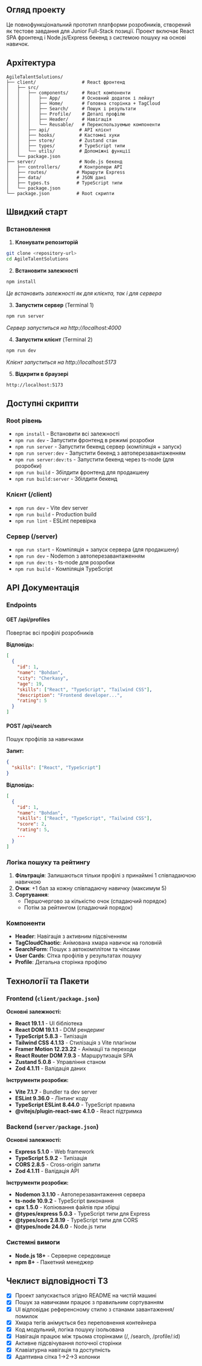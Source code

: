 ## Огляд проекту
Це повнофункціональний прототип платформи розробників, створений як тестове завдання для Junior Full-Stack позиції. Проект включає React SPA фронтенд і Node.js/Express бекенд з системою пошуку на основі навичок.

## Архітектура

```
AgileTalentSolutions/
├── client/                 # React фронтенд
│   ├── src/
│   │   ├── components/     # React компоненти
│   │   │   ├── App/        # Основний додаток і лейаут
│   │   │   ├── Home/       # Головна сторінка + TagCloud
│   │   │   ├── Search/     # Пошук і результати
│   │   │   ├── Profile/    # Деталі профілю
│   │   │   ├── Header/     # Навігація
│   │   │   └── Reusable/   # Переиспользуемые компоненти
│   │   ├── api/           # API клієнт
│   │   ├── hooks/         # Кастомні хуки
│   │   ├── store/         # Zustand стан
│   │   ├── types/         # TypeScript типи
│   │   └── utils/         # Допоміжні функції
│   └── package.json
├── server/                # Node.js бекенд
│   ├── controllers/       # Контролери API
│   ├── routes/           # Маршрути Express
│   ├── data/             # JSON дані
│   ├── types.ts          # TypeScript типи
│   └── package.json
└── package.json          # Root скрипти
```

## Швидкий старт

### Встановлення

1. **Клонувати репозиторій**
```bash
git clone <repository-url>
cd AgileTalentSolutions
```

2. **Встановити залежності**
```bash
npm install
```
*Це встановить залежності як для клієнта, так і для сервера*

3. **Запустити сервер** (Terminal 1)
```bash
npm run server
```
*Сервер запуститься на http://localhost:4000*

4. **Запустити клієнт** (Terminal 2)
```bash
npm run dev
```
*Клієнт запуститься на http://localhost:5173*

5. **Відкрити в браузері**
```
http://localhost:5173
```

## Доступні скрипти

### Root рівень
- `npm install` - Встановити всі залежності
- `npm run dev` - Запустити фронтенд в режимі розробки
- `npm run server` - Запустити бекенд сервер (компіляція + запуск)
- `npm run server:dev` - Запустити бекенд з автоперезавантаженням
- `npm run server:dev:ts` - Запустити бекенд через ts-node (для розробки)
- `npm run build` - Збілдити фронтенд для продакшену
- `npm run build:server` - Збілдити бекенд

### Клієнт (/client)
- `npm run dev` - Vite dev server
- `npm run build` - Production build
- `npm run lint` - ESLint перевірка

### Сервер (/server)
- `npm run start` - Компіляція + запуск сервера (для продакшену)
- `npm run dev` - Nodemon з автоперезавантаженням
- `npm run dev:ts` - ts-node для розробки
- `npm run build` - Компіляція TypeScript

## API Документація

### Endpoints

#### GET /api/profiles
Повертає всі профілі розробників

**Відповідь:**
```json
[
  {
    "id": 1,
    "name": "Bohdan",
    "city": "Cherkasy",
    "age": 19,
    "skills": ["React", "TypeScript", "Tailwind CSS"],
    "description": "Frontend developer...",
    "rating": 5
  }
]
```

#### POST /api/search
Пошук профілів за навичками

**Запит:**
```json
{
  "skills": ["React", "TypeScript"]
}
```

**Відповідь:**
```json
[
  {
    "id": 1,
    "name": "Bohdan",
    "skills": ["React", "TypeScript", "Tailwind CSS"],
    "score": 2,
    "rating": 5,
    ...
  }
]
```

### Логіка пошуку та рейтингу

1. **Фільтрація**: Залишаються тільки профілі з принаймні 1 співпадаючою навичкою
2. **Очки**: +1 бал за кожну співпадаючу навичку (максимум 5)
3. **Сортування**: 
   - Першочергово за кількістю очок (спадаючий порядок)
   - Потім за рейтингом (спадаючий порядок)

### Компоненти
- **Header**: Навігація з активним підсвіченням
- **TagCloudChaotic**: Анімована хмара навичок на головній
- **SearchForm**: Пошук з автокомплітом та чіпсами
- **User Cards**: Сітка профілів у результатах пошуку
- **Profile**: Детальна сторінка профілю

## Технології та Пакети

### Frontend (`client/package.json`)
**Основні залежності:**
- **React 19.1.1** - UI бібліотека
- **React DOM 19.1.1** - DOM рендеринг
- **TypeScript 5.8.3** - Типізація
- **Tailwind CSS 4.1.13** - Стилізація з Vite плагіном
- **Framer Motion 12.23.22** - Анімації та переходи
- **React Router DOM 7.9.3** - Маршрутизація SPA
- **Zustand 5.0.8** - Управління станом
- **Zod 4.1.11** - Валідація даних

**Інструменти розробки:**
- **Vite 7.1.7** - Bundler та dev server
- **ESLint 9.36.0** - Лінтинг коду
- **TypeScript ESLint 8.44.0** - TypeScript правила
- **@vitejs/plugin-react-swc 4.1.0** - React підтримка

### Backend (`server/package.json`)
**Основні залежності:**
- **Express 5.1.0** - Web framework
- **TypeScript 5.9.2** - Типізація
- **CORS 2.8.5** - Cross-origin запити
- **Zod 4.1.11** - Валідація API

**Інструменти розробки:**
- **Nodemon 3.1.10** - Автоперезавантаження сервера
- **ts-node 10.9.2** - TypeScript виконання
- **cpx 1.5.0** - Копіювання файлів при збірці
- **@types/express 5.0.3** - TypeScript типи для Express
- **@types/cors 2.8.19** - TypeScript типи для CORS
- **@types/node 24.6.0** - Node.js типи

### Системні вимоги
- **Node.js 18+** - Серверне середовище
- **npm 8+** - Пакетний менеджер

## Чеклист відповідності ТЗ

- [x] Проект запускається згідно README на чистій машині
- [x] Пошук за навичками працює з правильним сортуванням
- [x] UI відповідає референсному стилю з станами завантаження/помилок
- [x] Хмара тегів анімується без переповнення контейнера
- [x] Код модульний, логіка пошуку ізольована
- [x] Навігація працює між трьома сторінками (/, /search, /profile/:id)
- [x] Активне підсвічування поточної сторінки
- [x] Клавіатурна навігація та доступність
- [x] Адаптивна сітка 1→2→3 колонки
